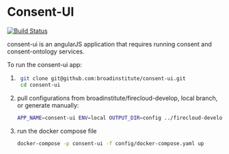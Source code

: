Consent-UI
==========

[![Build Status](https://travis-ci.com/broadinstitute/consent-ui.svg?token=3ve6QNemvC5zpJzsoKzf&branch=develop)](https://travis-ci.com/broadinstitute/consent-ui)

consent-ui is an angularJS application that requires running consent and consent-ontology services.

To run the consent-ui app:

1. ```bash
    git clone git@github.com:broadinstitute/consent-ui.git
    cd consent-ui
    ```
2. pull configurations from broadinstitute/firecloud-develop, local branch, or generate manually: 
    ```bash
    APP_NAME=consent-ui ENV=local OUTPUT_DIR=config ../firecloud-develop/configure.rb
    ```
3. run the docker compose file 
    ```bash
    docker-compose -p consent-ui -f config/docker-compose.yaml up
    ```
